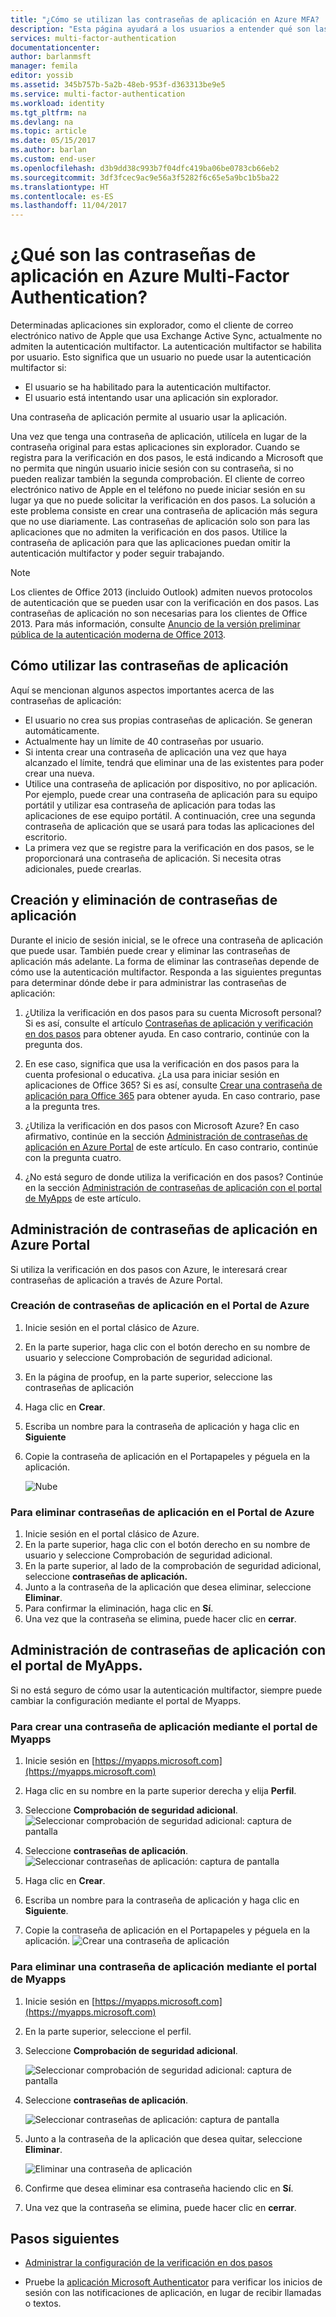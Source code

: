 ```yaml
---
title: "¿Cómo se utilizan las contraseñas de aplicación en Azure MFA? | Microsoft Docs"
description: "Esta página ayudará a los usuarios a entender qué son las contraseñas de aplicación y para qué se utilizan con respecto a Azure MFA."
services: multi-factor-authentication
documentationcenter: 
author: barlanmsft
manager: femila
editor: yossib
ms.assetid: 345b757b-5a2b-48eb-953f-d363313be9e5
ms.service: multi-factor-authentication
ms.workload: identity
ms.tgt_pltfrm: na
ms.devlang: na
ms.topic: article
ms.date: 05/15/2017
ms.author: barlan
ms.custom: end-user
ms.openlocfilehash: d3b9dd38c993b7f04dfc419ba06be0783cb66eb2
ms.sourcegitcommit: 3df3fcec9ac9e56a3f5282f6c65e5a9bc1b5ba22
ms.translationtype: HT
ms.contentlocale: es-ES
ms.lasthandoff: 11/04/2017
---
```

# <a name="what-are-app-passwords-in-azure-multi-factor-authentication"></a>¿Qué son las contraseñas de aplicación en Azure Multi-Factor Authentication?
Determinadas aplicaciones sin explorador, como el cliente de correo electrónico nativo de Apple que usa Exchange Active Sync, actualmente no admiten la autenticación multifactor. La autenticación multifactor se habilita por usuario.  Esto significa que un usuario no puede usar la autenticación multifactor si:

- El usuario se ha habilitado para la autenticación multifactor.
- El usuario está intentando usar una aplicación sin explorador.

Una contraseña de aplicación permite al usuario usar la aplicación.

Una vez que tenga una contraseña de aplicación, utilícela en lugar de la contraseña original para estas aplicaciones sin explorador. Cuando se registra para la verificación en dos pasos, le está indicando a Microsoft que no permita que ningún usuario inicie sesión con su contraseña, si no pueden realizar también la segunda comprobación. El cliente de correo electrónico nativo de Apple en el teléfono no puede iniciar sesión en su lugar ya que no puede solicitar la verificación en dos pasos. La solución a este problema consiste en crear una contraseña de aplicación más segura que no use diariamente. Las contraseñas de aplicación solo son para las aplicaciones que no admiten la verificación en dos pasos. Utilice la contraseña de aplicación para que las aplicaciones puedan omitir la autenticación multifactor y poder seguir trabajando.


> [!NOTE]
> Los clientes de Office 2013 (incluido Outlook) admiten nuevos protocolos de autenticación que se pueden usar con la verificación en dos pasos. Las contraseñas de aplicación no son necesarias para los clientes de Office 2013.  Para más información, consulte [Anuncio de la versión preliminar pública de la autenticación moderna de Office 2013](https://blogs.office.com/2015/03/23/office-2013-modern-authentication-public-preview-announced/).


## <a name="how-to-use-app-passwords"></a>Cómo utilizar las contraseñas de aplicación
Aquí se mencionan algunos aspectos importantes acerca de las contraseñas de aplicación:

* El usuario no crea sus propias contraseñas de aplicación. Se generan automáticamente.
* Actualmente hay un límite de 40 contraseñas por usuario. 
* Si intenta crear una contraseña de aplicación una vez que haya alcanzado el límite, tendrá que eliminar una de las existentes para poder crear una nueva.
* Utilice una contraseña de aplicación por dispositivo, no por aplicación. Por ejemplo, puede crear una contraseña de aplicación para su equipo portátil y utilizar esa contraseña de aplicación para todas las aplicaciones de ese equipo portátil. A continuación, cree una segunda contraseña de aplicación que se usará para todas las aplicaciones del escritorio. 
* La primera vez que se registre para la verificación en dos pasos, se le proporcionará una contraseña de aplicación.  Si necesita otras adicionales, puede crearlas.



## <a name="creating-and-deleting-app-passwords"></a>Creación y eliminación de contraseñas de aplicación
Durante el inicio de sesión inicial, se le ofrece una contraseña de aplicación que puede usar.  También puede crear y eliminar las contraseñas de aplicación más adelante. La forma de eliminar las contraseñas depende de cómo use la autenticación multifactor. Responda a las siguientes preguntas para determinar dónde debe ir para administrar las contraseñas de aplicación: 

1. ¿Utiliza la verificación en dos pasos para su cuenta Microsoft personal? Si es así, consulte el artículo [Contraseñas de aplicación y verificación en dos pasos](https://support.microsoft.com/help/12409/microsoft-account-app-passwords-two-step-verification) para obtener ayuda. En caso contrario, continúe con la pregunta dos.

2. En ese caso, significa que usa la verificación en dos pasos para la cuenta profesional o educativa. ¿La usa para iniciar sesión en aplicaciones de Office 365? Si es así, consulte [Crear una contraseña de aplicación para Office 365](https://support.office.com/article/Create-an-app-password-for-Office-365-3e7c860f-bda4-4441-a618-b53953ee1183) para obtener ayuda. En caso contrario, pase a la pregunta tres. 

3. ¿Utiliza la verificación en dos pasos con Microsoft Azure? En caso afirmativo, continúe en la sección [Administración de contraseñas de aplicación en Azure Portal](#manage-app-passwords-in-the-Azure-portal) de este artículo. En caso contrario, continúe con la pregunta cuatro.

4. ¿No está seguro de donde utiliza la verificación en dos pasos? Continúe en la sección [Administración de contraseñas de aplicación con el portal de MyApps](#manage-app-passwords-with-the-myapps-portal) de este artículo. 


## <a name="manage-app-passwords-in-the-azure-portal"></a>Administración de contraseñas de aplicación en Azure Portal
Si utiliza la verificación en dos pasos con Azure, le interesará crear contraseñas de aplicación a través de Azure Portal.

### <a name="to-create-app-passwords-in-the-azure-portal"></a>Creación de contraseñas de aplicación en el Portal de Azure
1. Inicie sesión en el portal clásico de Azure.
2. En la parte superior, haga clic con el botón derecho en su nombre de usuario y seleccione Comprobación de seguridad adicional.
3. En la página de proofup, en la parte superior, seleccione las contraseñas de aplicación
4. Haga clic en **Crear**.
5. Escriba un nombre para la contraseña de aplicación y haga clic en **Siguiente**
6. Copie la contraseña de aplicación en el Portapapeles y péguela en la aplicación.
   
   ![Nube](./media/multi-factor-authentication-end-user-app-passwords/app2.png)


### <a name="to-delete-app-passwords-in-the-azure-portal"></a>Para eliminar contraseñas de aplicación en el Portal de Azure
1. Inicie sesión en el portal clásico de Azure.
2. En la parte superior, haga clic con el botón derecho en su nombre de usuario y seleccione Comprobación de seguridad adicional.
3. En la parte superior, al lado de la comprobación de seguridad adicional, seleccione **contraseñas de aplicación.**
4. Junto a la contraseña de la aplicación que desea eliminar, seleccione **Eliminar**.
5. Para confirmar la eliminación, haga clic en **Sí**.
6. Una vez que la contraseña se elimina, puede hacer clic en **cerrar**.


## <a name="manage-app-passwords-with-the-myapps-portal"></a>Administración de contraseñas de aplicación con el portal de MyApps.
Si no está seguro de cómo usar la autenticación multifactor, siempre puede cambiar la configuración mediante el portal de Myapps.

### <a name="to-create-an-app-password-using-the-myapps-portal"></a>Para crear una contraseña de aplicación mediante el portal de Myapps
1. Inicie sesión en [https://myapps.microsoft.com](https://myapps.microsoft.com)
2. Haga clic en su nombre en la parte superior derecha y elija **Perfil**.
3. Seleccione **Comprobación de seguridad adicional**.
   ![Seleccionar comprobación de seguridad adicional: captura de pantalla](./media/multi-factor-authentication-end-user-manage/myapps1.png)

4. Seleccione **contraseñas de aplicación**.
   ![Seleccionar contraseñas de aplicación: captura de pantalla](./media/multi-factor-authentication-end-user-app-passwords/apppass2.png)

5. Haga clic en **Crear**.
6. Escriba un nombre para la contraseña de aplicación y haga clic en **Siguiente**.
7. Copie la contraseña de aplicación en el Portapapeles y péguela en la aplicación.
   ![Crear una contraseña de aplicación](./media/multi-factor-authentication-end-user-app-passwords/create2.png)

### <a name="to-delete-an-app-password-using-the-myapps-portal"></a>Para eliminar una contraseña de aplicación mediante el portal de Myapps
1. Inicie sesión en [https://myapps.microsoft.com](https://myapps.microsoft.com)
2. En la parte superior, seleccione el perfil.
3. Seleccione **Comprobación de seguridad adicional**.

   ![Seleccionar comprobación de seguridad adicional: captura de pantalla](./media/multi-factor-authentication-end-user-manage/myapps1.png)

4. Seleccione **contraseñas de aplicación**.

   ![Seleccionar contraseñas de aplicación: captura de pantalla](./media/multi-factor-authentication-end-user-app-passwords/apppass2.png)

5. Junto a la contraseña de la aplicación que desea quitar, seleccione **Eliminar**.

   ![Eliminar una contraseña de aplicación](./media/multi-factor-authentication-end-user-app-passwords/delete1.png)

6. Confirme que desea eliminar esa contraseña haciendo clic en **Sí**.
7. Una vez que la contraseña se elimina, puede hacer clic en **cerrar**.

## <a name="next-steps"></a>Pasos siguientes

- [Administrar la configuración de la verificación en dos pasos](multi-factor-authentication-end-user-manage-settings.md)

- Pruebe la [aplicación Microsoft Authenticator](microsoft-authenticator-app-how-to.md) para verificar los inicios de sesión con las notificaciones de aplicación, en lugar de recibir llamadas o textos. 

